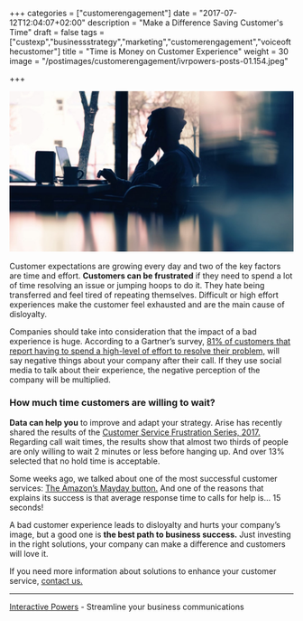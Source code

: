 +++
categories = ["customerengagement"]
date = "2017-07-12T12:04:07+02:00"
description = "Make a Difference Saving Customer's Time"
draft = false
tags = ["custexp","businessstrategy","marketing","customerengagement","voiceofthecustomer"]
title = "Time is Money on Customer Experience"
weight = 30
image = "/postimages/customerengagement/ivrpowers-posts-01.154.jpeg"

+++

![man speaking on the phone](/postimages/customerengagement/ivrpowers-posts-01.154.jpeg)

Customer expectations are growing every day and two of the key factors are time and effort. **Customers can be frustrated** if they need to spend a lot of time resolving an issue or jumping hoops to do it. They hate being transferred and feel tired of repeating themselves. Difficult or high effort experiences make the customer feel exhausted and are the main cause of disloyalty.
 
Companies should take into consideration that the impact of a bad experience is huge. According to a Gartner’s survey, [81% of customers that report having to spend a high-level of effort to resolve their problem,](https://www.cebglobal.com/content/dam/cebglobal/us/EN/top-insights/effortless-experience/images/infographics/is-customer-service-hurting-your-brand-infographic-new.pdf ) will say negative things about your company after their call. If they use social media to talk about their experience, the negative perception of the company will be multiplied.
 
### How much time customers are willing to wait?

**Data can help you** to improve and adapt your strategy. Arise has recently shared the results of the [Customer Service Frustration Series, 2017.](https://surveys.google.com/reporting/question?survey=jnw7xvvtq4piqhfdurml56wh74&question=1&raw=false&transpose=false&tab=chart&synonyms=true ) Regarding call wait times, the results show that almost two thirds of people are only willing to wait 2 minutes or less before hanging up. And over 13% selected that no hold time is acceptable.
 
Some weeks ago, we talked about one of the most successful customer services: [The Amazon’s Mayday button.](http://blog.ivrpowers.com/post/support/amazon-mayday-button/ ) And one of the reasons that explains its success is that average response time to calls for help is… 15 seconds!
 
A bad customer experience leads to disloyalty and hurts your company’s image, but a good one is **the best path to business success.** Just investing in the right solutions, your company can make a difference and customers will love it.

If you need more information about solutions to enhance your customer service, [contact us.](www.ivrpowers.com) 

 
---
[Interactive Powers](http://www.ivrpowers.com/ ) - Streamline your business communications
